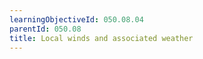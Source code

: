 ```yaml
---
learningObjectiveId: 050.08.04
parentId: 050.08
title: Local winds and associated weather
---
```



